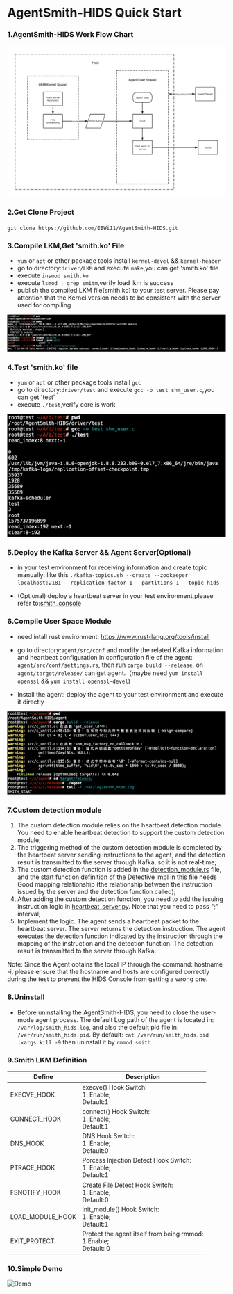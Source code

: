 # AgentSmith-HIDS Quick Start

### 1.AgentSmith-HIDS Work Flow Chart

![simple_flow_chart](simple_flow_chart.png)



### 2.Get Clone Project

`git clone https://github.com/EBWi11/AgentSmith-HIDS.git`



### 3.Compile LKM,Get 'smith.ko' File

* `yum` or `apt` or other package tools install `kernel-devel` && `kernel-header`
* go to directory:`driver/LKM` and execute `make`,you can get 'smith.ko' file
* execute `insmod smith.ko`
* execute `lsmod | grep smitm`,verify load lkm is success
* publish the compiled LKM file(smith.ko) to your test server. Please pay attention that the Kernel version needs to be consistent with the server used for compiling

![quick-start-01](quick-start-01.png)



### 4.Test 'smith.ko' file

* `yum` or `apt` or other package tools install `gcc`
* go to directory:`driver/test` and execute `gcc -o test shm_user.c`,you can get 'test'
* execute `./test`,verify core is work

![quick-start-02](quick-start-02.png)



### 5.Deploy the Kafka Server && Agent Server(Optional)

* in your test environment for receiving information and create topic manually:
  like this `./kafka-topics.sh --create --zookeeper localhost:2181 --replication-factor 1 --partitions 1 --topic hids`

* (Optional) deploy a heartbeat server in your test environment,please refer to:[smith_console](https://github.com/EBWi11/AgentSmith-HIDS/tree/master/smith_console)



### 6.Compile User Space Module

* need intall rust environment: https://www.rust-lang.org/tools/install

* go to directory:`agent/src/conf` and modify the related Kafka information and heartbeat configuration in configuration file of the agent: `agent/src/conf/settings.rs`, then run `cargo build --release`, on `agent/target/release/` can get agent.（maybe need `yum install openssl` && `yum install openssl-devel`)

* Install the agent: deploy the agent to your test environment and execute it directly

![quick-start-03](quick-start-03.png)



### 7.Custom detection module

1. The custom detection module relies on the heartbeat detection module. You need to enable heartbeat detection to support the custom detection module;
2. The triggering method of the custom detection module is completed by the heartbeat server sending instructions to the agent, and the detection result is transmitted to the server through Kafka, so it is not real-time;
3. The custom detection function is added in the [detection_module.rs](https://github.com/EBWi11/AgentSmith-HIDS/blob/master/agent/src/lib/detection_module.rs) file, and the start function definition of the Detective impl in this file needs Good mapping relationship (the relationship between the instruction issued by the server and the detection function called);
4. After adding the custom detection function, you need to add the issuing instruction logic in [heartbeat_server.py](https://github.com/EBWi11/AgentSmith-HIDS/blob/master/smith_console/heartbeat_server.py). Note that you need to pass ";" interval;
5. Implement the logic. The agent sends a heartbeat packet to the heartbeat server. The server returns the detection instruction. The agent executes the detection function indicated by the instruction through the mapping of the instruction and the detection function. The detection result is transmitted to the server through Kafka.

Note: Since the Agent obtains the local IP through the command: hostname -i, please ensure that the hostname and hosts are configured correctly during the test to prevent the HIDS Console from getting a wrong one.



### 8.Uninstall
* Before uninstalling the AgentSmith-HIDS, you need to close the user-mode agent process. The default Log path of the agent is located in: `/var/log/smith_hids.log`, and also the default pid file in: `/var/run/smith_hids.pid`. By default: `cat /var/run/smith_hids.pid |xargs kill -9` then uninstall it by `rmmod smith`




### 9.Smith LKM Definition

| Define           | Description                                                  |
| ---------------- | ------------------------------------------------------------ |
| EXECVE_HOOK      | execve() Hook Switch:<br />1. Enable;<br />Default:1         |
| CONNECT_HOOK     | connect() Hook Switch:<br />1. Enable;<br />Default:1        |
| DNS_HOOK         | DNS Hook Switch:<br />1. Enable;<br />Default:0              |
| PTRACE_HOOK      | Porcess Injection Detect Hook Switch:<br />1. Enable;<br />Default:1 |
| FSNOTIFY_HOOK    | Create File Detect Hook Switch:<br />1. Enable;<br />Default:0 |
| LOAD_MODULE_HOOK | init_module() Hook Switch:<br />1. Enable;<br />Default:1    |
| EXIT_PROTECT     | Protect the agent itself from being rmmod:<br />1.Enable;<br />Default: 0 |




### 10.Simple Demo

![Demo](demo.gif)

